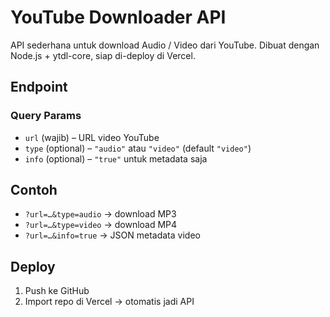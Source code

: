 # YouTube Downloader API

API sederhana untuk download Audio / Video dari YouTube.
Dibuat dengan Node.js + ytdl-core, siap di-deploy di Vercel.

## Endpoint


### Query Params

- `url` (wajib) – URL video YouTube  
- `type` (optional) – `"audio"` atau `"video"` (default `"video"`)  
- `info` (optional) – `"true"` untuk metadata saja

## Contoh

- `?url=…&type=audio` → download MP3  
- `?url=…&type=video` → download MP4  
- `?url=…&info=true` → JSON metadata video  

## Deploy

1. Push ke GitHub
2. Import repo di Vercel → otomatis jadi API
